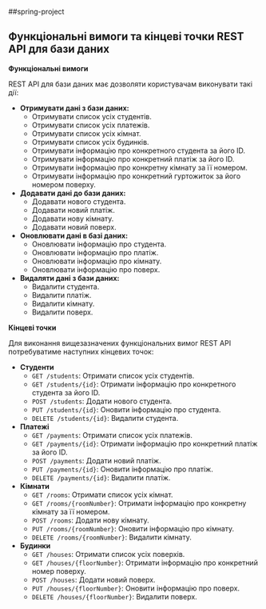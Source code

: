 ##spring-project
## Функціональні вимоги та кінцеві точки REST API для бази даних

**Функціональні вимоги**

REST API для бази даних має дозволяти користувачам виконувати такі дії:

* **Отримувати дані з бази даних:**
    * Отримувати список усіх студентів.
    * Отримувати список усіх платежів.
    * Отримувати список усіх кімнат.
    * Отримувати список усіх будинків.
    * Отримувати інформацію про конкретного студента за його ID.
    * Отримувати інформацію про конкретний платіж за його ID.
    * Отримувати інформацію про конкретну кімнату за її номером.
    * Отримувати інформацію про конкретний гуртожиток за його номером поверху.
* **Додавати дані до бази даних:**
    * Додавати нового студента.
    * Додавати новий платіж.
    * Додавати нову кімнату.
    * Додавати новий поверх.
* **Оновлювати дані в базі даних:**
    * Оновлювати інформацію про студента.
    * Оновлювати інформацію про платіж.
    * Оновлювати інформацію про кімнату.
    * Оновлювати інформацію про поверх.
* **Видаляти дані з бази даних:**
    * Видалити студента.
    * Видалити платіж.
    * Видалити кімнату.
    * Видалити поверх.

**Кінцеві точки**

Для виконання вищезазначених функціональних вимог REST API потребуватиме наступних кінцевих точок:

* **Студенти**
    * `GET /students`: Отримати список усіх студентів.
    * `GET /students/{id}`: Отримати інформацію про конкретного студента за його ID.
    * `POST /students`: Додати нового студента.
    * `PUT /students/{id}`: Оновити інформацію про студента.
    * `DELETE /students/{id}`: Видалити студента.
* **Платежі**
    * `GET /payments`: Отримати список усіх платежів.
    * `GET /payments/{id}`: Отримати інформацію про конкретний платіж за його ID.
    * `POST /payments`: Додати новий платіж.
    * `PUT /payments/{id}`: Оновити інформацію про платіж.
    * `DELETE /payments/{id}`: Видалити платіж.
* **Кімнати**
    * `GET /rooms`: Отримати список усіх кімнат.
    * `GET /rooms/{roomNumber}`: Отримати інформацію про конкретну кімнату за її номером.
    * `POST /rooms`: Додати нову кімнату.
    * `PUT /rooms/{roomNumber}`: Оновити інформацію про кімнату.
    * `DELETE /rooms/{roomNumber}`: Видалити кімнату.
* **Будинки**
    * `GET /houses`: Отримати список усіх поверхів.
    * `GET /houses/{floorNumber}`: Отримати інформацію про конкретний номер поверху.
    * `POST /houses`: Додати новий поверх.
    * `PUT /houses/{floorNumber}`: Оновити інформацію про поверх.
    * `DELETE /houses/{floorNumber}`: Видалити поверх.
